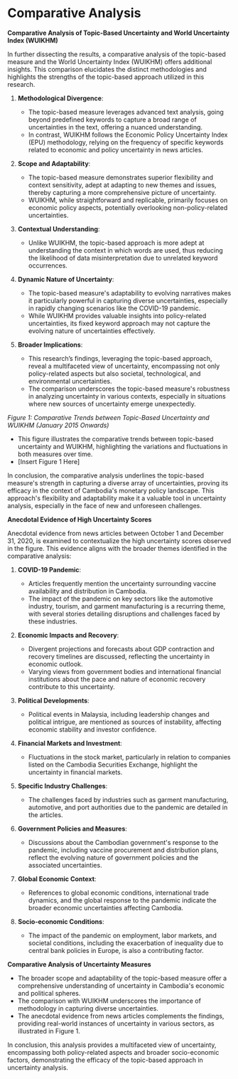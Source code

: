 # Comparative Analysis

**Comparative Analysis of Topic-Based Uncertainty and World Uncertainty Index (WUIKHM)**

In further dissecting the results, a comparative analysis of the topic-based measure and the World Uncertainty Index (WUIKHM) offers additional insights. This comparison elucidates the distinct methodologies and highlights the strengths of the topic-based approach utilized in this research.

1. **Methodological Divergence**:

   - The topic-based measure leverages advanced text analysis, going beyond predefined keywords to capture a broad range of uncertainties in the text, offering a nuanced understanding.
   - In contrast, WUIKHM follows the Economic Policy Uncertainty Index (EPU) methodology, relying on the frequency of specific keywords related to economic and policy uncertainty in news articles.

2. **Scope and Adaptability**:

   - The topic-based measure demonstrates superior flexibility and context sensitivity, adept at adapting to new themes and issues, thereby capturing a more comprehensive picture of uncertainty.
   - WUIKHM, while straightforward and replicable, primarily focuses on economic policy aspects, potentially overlooking non-policy-related uncertainties.

3. **Contextual Understanding**:

   - Unlike WUIKHM, the topic-based approach is more adept at understanding the context in which words are used, thus reducing the likelihood of data misinterpretation due to unrelated keyword occurrences.

4. **Dynamic Nature of Uncertainty**:

   - The topic-based measure's adaptability to evolving narratives makes it particularly powerful in capturing diverse uncertainties, especially in rapidly changing scenarios like the COVID-19 pandemic.
   - While WUIKHM provides valuable insights into policy-related uncertainties, its fixed keyword approach may not capture the evolving nature of uncertainties effectively.

5. **Broader Implications**:
   - This research’s findings, leveraging the topic-based approach, reveal a multifaceted view of uncertainty, encompassing not only policy-related aspects but also societal, technological, and environmental uncertainties.
   - The comparison underscores the topic-based measure's robustness in analyzing uncertainty in various contexts, especially in situations where new sources of uncertainty emerge unexpectedly.

_Figure 1: Comparative Trends between Topic-Based Uncertainty and WUIKHM (January 2015 Onwards)_

- This figure illustrates the comparative trends between topic-based uncertainty and WUIKHM, highlighting the variations and fluctuations in both measures over time.
- [Insert Figure 1 Here]

In conclusion, the comparative analysis underlines the topic-based measure's strength in capturing a diverse array of uncertainties, proving its efficacy in the context of Cambodia's monetary policy landscape. This approach's flexibility and adaptability make it a valuable tool in uncertainty analysis, especially in the face of new and unforeseen challenges.

**Anecdotal Evidence of High Uncertainty Scores**

Anecdotal evidence from news articles between October 1 and December 31, 2020, is examined to contextualize the high uncertainty scores observed in the figure. This evidence aligns with the broader themes identified in the comparative analysis:

1. **COVID-19 Pandemic**:

   - Articles frequently mention the uncertainty surrounding vaccine availability and distribution in Cambodia.
   - The impact of the pandemic on key sectors like the automotive industry, tourism, and garment manufacturing is a recurring theme, with several stories detailing disruptions and challenges faced by these industries.

2. **Economic Impacts and Recovery**:

   - Divergent projections and forecasts about GDP contraction and recovery timelines are discussed, reflecting the uncertainty in economic outlook.
   - Varying views from government bodies and international financial institutions about the pace and nature of economic recovery contribute to this uncertainty.

3. **Political Developments**:

   - Political events in Malaysia, including leadership changes and political intrigue, are mentioned as sources of instability, affecting economic stability and investor confidence.

4. **Financial Markets and Investment**:

   - Fluctuations in the stock market, particularly in relation to companies listed on the Cambodia Securities Exchange, highlight the uncertainty in financial markets.

5. **Specific Industry Challenges**:

   - The challenges faced by industries such as garment manufacturing, automotive, and port authorities due to the pandemic are detailed in the articles.

6. **Government Policies and Measures**:

   - Discussions about the Cambodian government's response to the pandemic, including vaccine procurement and distribution plans, reflect the evolving nature of government policies and the associated uncertainties.

7. **Global Economic Context**:

   - References to global economic conditions, international trade dynamics, and the global response to the pandemic indicate the broader economic uncertainties affecting Cambodia.

8. **Socio-economic Conditions**:
   - The impact of the pandemic on employment, labor markets, and societal conditions, including the exacerbation of inequality due to central bank policies in Europe, is also a contributing factor.

**Comparative Analysis of Uncertainty Measures**

- The broader scope and adaptability of the topic-based measure offer a comprehensive understanding of uncertainty in Cambodia's economic and political spheres.
- The comparison with WUIKHM underscores the importance of methodology in capturing diverse uncertainties.
- The anecdotal evidence from news articles complements the findings, providing real-world instances of uncertainty in various sectors, as illustrated in Figure 1.

In conclusion, this analysis provides a multifaceted view of uncertainty, encompassing both policy-related aspects and broader socio-economic factors, demonstrating the efficacy of the topic-based approach in uncertainty analysis.
